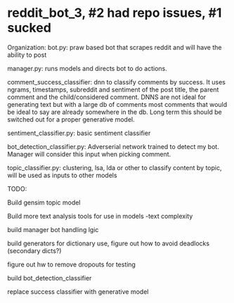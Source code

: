 # reddit_bot_3, #2 had repo issues, #1 sucked

Organization:
bot.py: praw based bot that scrapes reddit and will have the ability to post

manager.py: runs models and directs bot to do actions.

comment_success_classifier: dnn to classify comments by success. It uses ngrams, timestamps, subreddit and sentiment of the post title,
the parent comment and the child/considered comment. DNNS are not ideal for generating text but with a large db of comments most
comments that would be ideal to say are already somewhere in the db. Long term this should be switched out for a proper generative model.

sentiment_classifier.py: basic sentiment classifier

bot_detection_classifier.py: Adverserial network trained to detect my bot. Manager will consider this input when picking comment.

topic_classifier.py: clustering, lsa, lda or other to classify content by topic, will be used as inputs to other models

TODO:

Build gensim topic model

Build more text analysis tools for use in models
-text complexity

build manager bot handling lgic

build generators for dictionary use, figure out how to avoid deadlocks (secondary dicts?)

figure out hw to remove dropouts for testing

build bot_detection_classifier

replace success classifier with generative model